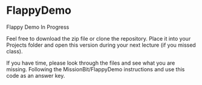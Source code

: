 # FlappyDemo
Flappy Demo In Progress 

Feel free to download the zip file or clone the repository. Place it into your Projects folder and open this version during your next lecture (if you missed class). 

If you have time, please look through the files and see what you are missing. Following the MissionBit/FlappyDemo instructions and use this code as an answer key. 
